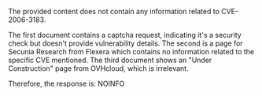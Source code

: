 The provided content does not contain any information related to CVE-2006-3183.

The first document contains a captcha request, indicating it's a security check but doesn't provide vulnerability details. The second is a page for Secunia Research from Flexera which contains no information related to the specific CVE mentioned. The third document shows an "Under Construction" page from OVHcloud, which is irrelevant.

Therefore, the response is:
NOINFO